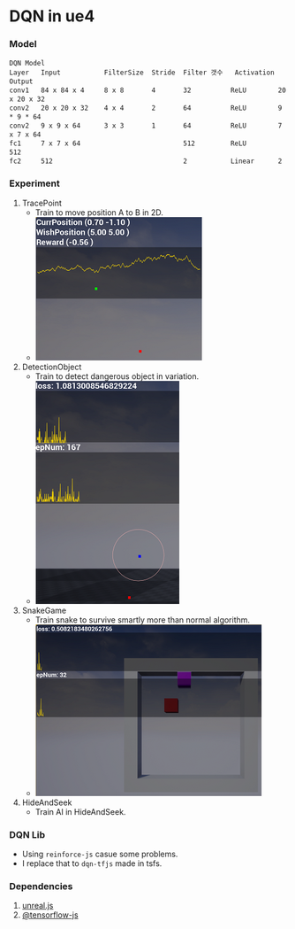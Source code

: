 # DQN in ue4
### Model
```
DQN Model
Layer	Input	        FilterSize  Stride  Filter 갯수   Activation  Output
conv1	84 x 84 x 4     8 x 8       4	    32	        ReLU        20 x 20 x 32
conv2	20 x 20 x 32	4 x 4       2	    64	        ReLU        9 * 9 * 64
conv2	9 x 9 x 64      3 x 3       1	    64	        ReLU        7 x 7 x 64
fc1     7 x 7 x 64                          512	        ReLU        512
fc2     512                                 2	        Linear      2
```
### Experiment
1. TracePoint
    - Train to move position A to B in 2D.
    - ![](https://github.com/keicoon/Deep-Learning/blob/master/DQN/capture/TracePoint.PNG)
2. DetectionObject
    - Train to detect dangerous object in variation.
    - ![](https://github.com/keicoon/Deep-Learning/blob/master/DQN/capture/object-detection.png)
3. SnakeGame
    - Train snake to survive smartly more than normal algorithm.
    - ![](https://github.com/keicoon/Deep-Learning/blob/master/DQN/capture/snakeGame.png)
4. HideAndSeek
    - Train AI in HideAndSeek.

### DQN Lib
- Using `reinforce-js` casue some problems.  
- I replace that to `dqn-tfjs` made in tsfs.  

### Dependencies
1. [unreal.js](https://github.com/ncsoft/Unreal.js)
2. [@tensorflow-js](https://github.com/tensorflow/tfjs)